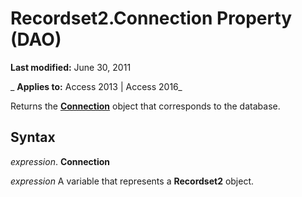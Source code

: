 
# Recordset2.Connection Property (DAO)

 **Last modified:** June 30, 2011

 _ **Applies to:** Access 2013 | Access 2016_

Returns the  **[Connection](f469b04e-2539-6b53-31f2-85fe22fcc2fc.md)** object that corresponds to the database.


## Syntax

 _expression_. **Connection**

 _expression_ A variable that represents a **Recordset2** object.

